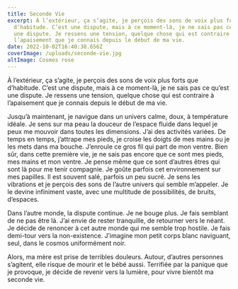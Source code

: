 ```yaml
---
title: Seconde Vie
excerpt: À l’extérieur, ça s’agite, je perçois des sons de voix plus forts que
  d’habitude. C’est une dispute, mais à ce moment-là, je ne sais pas ce qu’est
  une dispute. Je ressens une tension, quelque chose qui est contraire à
  l’apaisement que je connais depuis le début de ma vie.
date: 2022-10-02T16:40:38.656Z
coverImage: /uploads/seconde-vie.jpg
altImage: Cosmos rose
---
```

À l’extérieur, ça s’agite, je perçois des sons de voix plus forts que d’habitude. C’est une dispute, mais à ce moment-là, je ne sais pas ce qu’est une dispute. Je ressens une tension, quelque chose qui est contraire à l’apaisement que je connais depuis le début de ma vie.

Jusqu’à maintenant, je navigue dans un univers calme, doux, à température idéale. Je sens sur ma peau la douceur de l’espace fluide dans lequel je peux me mouvoir dans toutes les dimensions. J’ai des activités variées. De temps en temps, j’attrape mes pieds, je croise les doigts de mes mains ou je les mets dans ma bouche. J’enroule ce gros fil qui part de mon ventre. Bien sûr, dans cette première vie, je ne sais pas encore que ce sont mes pieds, mes mains et mon ventre. Je pense même que ce sont d’autres êtres qui sont là pour me tenir compagnie. Je goûte parfois cet environnement sur mes papilles. Il est souvent salé, parfois un peu sucré. Je sens les vibrations et je perçois des sons de l’autre univers qui semble m’appeler. Je le devine infiniment vaste, avec une multitude de possibilités, de bruits, d’espaces.

Dans l’autre monde, la dispute continue. Je ne bouge plus. Je fais semblant de ne pas être là. J’ai envie de rester tranquille, de retourner vers le néant. Je décide de renoncer à cet autre monde qui me semble trop hostile. Je fais demi-tour vers la non-existence. J’imagine mon petit corps blanc naviguant, seul, dans le cosmos uniformément noir.

Alors, ma mère est prise de terribles douleurs. Autour, d’autres personnes s’agitent, elle risque de mourir et le bébé aussi. Terrifiée par la panique que je provoque, je décide de revenir vers la lumière, pour vivre bientôt ma seconde vie.

<!--EndFragment-->